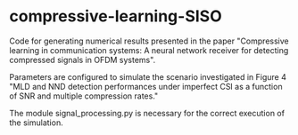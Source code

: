 # compressive-learning-SISO
Code for generating numerical results presented in the paper "Compressive learning in communication systems: A neural network receiver for detecting compressed signals in OFDM systems".

Parameters are configured to simulate the scenario investigated in Figure 4 "MLD and NND detection performances under imperfect CSI as a function of SNR and multiple compression rates."

The module signal_processing.py is necessary for the correct execution of the simulation. 
